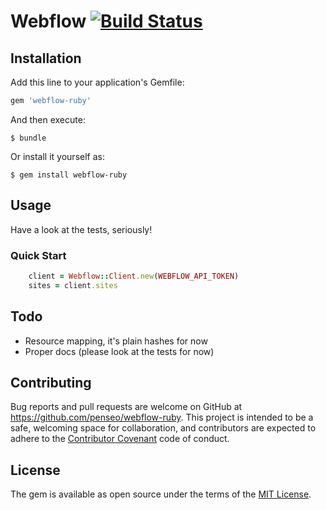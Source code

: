 # Webflow [![Build Status](https://travis-ci.org/penseo/webflow-ruby.svg?branch=master)](https://travis-ci.org/penseo/webflow-ruby)

## Installation

Add this line to your application's Gemfile:

```ruby
gem 'webflow-ruby'
```

And then execute:

    $ bundle

Or install it yourself as:

    $ gem install webflow-ruby

## Usage

Have a look at the tests, seriously!

### Quick Start
```ruby
    client = Webflow::Client.new(WEBFLOW_API_TOKEN)
    sites = client.sites
```

## Todo

* Resource mapping, it's plain hashes for now
* Proper docs (please look at the tests for now)

## Contributing

Bug reports and pull requests are welcome on GitHub at https://github.com/penseo/webflow-ruby. This project is intended to be a safe, welcoming space for collaboration, and contributors are expected to adhere to the [Contributor Covenant](http://contributor-covenant.org) code of conduct.


## License

The gem is available as open source under the terms of the [MIT License](http://opensource.org/licenses/MIT).
